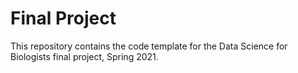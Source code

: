 # Final Project

This repository contains the code template for the Data Science for Biologists final project, Spring 2021.
